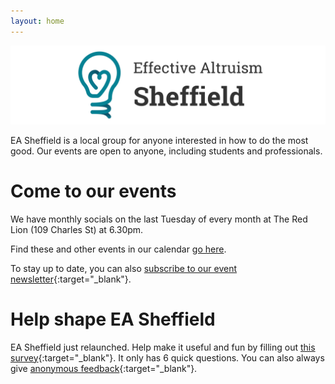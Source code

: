 ```yaml
---
layout: home
---
```


![image](media/banner_light.png)

EA Sheffield is a local group for anyone interested in how to do the most good. Our events are open to anyone, including students and professionals.

# Come to our events
We have monthly socials on the last Tuesday of every month at The Red Lion (109 Charles St) at 6.30pm.

Find these and other events in our calendar [go here](calendar).

To stay up to date, you can also [subscribe to our event newsletter](https://tinyurl.com/ea-sheffield-newsletter){:target="_blank"}.


# Help shape EA Sheffield
EA Sheffield just relaunched. Help make it useful and fun by filling out [this survey](https://tinyurl.com/ea-sheffield-survey){:target="_blank"}. It only has 6 quick questions. You can also always give [anonymous feedback](https://tinyurl.com/ea-sheffield-feedback){:target="_blank"}.
